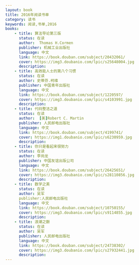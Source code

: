 ```yaml
---
layout: book
title: 2016年阅读书单
category: 读书
keywords: 阅读,书单,2016
books: 
    - title: 算法导论第三版
      status: 在读
      author:  Thomas H.Cormen
      publisher: 机械工业出版社
      language: 中文
      link: https://book.douban.com/subject/20432061/
      cover: https://img3.doubanio.com/lpic/s25648004.jpg
      description: 
    - title: 高效能人士的第八个习惯
      status: 在读
      author: 史蒂芬.柯维
      publisher: 中国青年出版社
      language: 中文
      link: https://book.douban.com/subject/1220597/
      cover: https://img3.doubanio.com/lpic/s4103991.jpg
      description: 
	- title: 代码整洁之道
      status: 在读
      author:  [美]Robert C. Martin 
      publisher: 人民邮电出版社
      language: 中文
      link: https://book.douban.com/subject/4199741/
      cover: https://img1.doubanio.com/lpic/s6230959.jpg
      description: 
	- title: 你只是看起来很努力
      status: 在读
      author: 李尚龙 
      publisher: 中国友谊出版公司
      language: 中文
      link: https://book.douban.com/subject/26425651/
      cover: https://img3.doubanio.com/lpic/s28110856.jpg
      description: 
	- title: 数学之美
      status: 在读
      author: 吴军 
      publisher:人民邮电出版社
      language: 中文
      link: https://book.douban.com/subject/10750155/
      cover: https://img3.doubanio.com/lpic/s9114855.jpg
      description: 
	- title: 浪潮之巅
      status: 在读
      author: 吴军 
      publisher: 人民邮电出版社
      language: 中文
      link: https://book.douban.com/subject/24738302/
      cover: https://img3.doubanio.com/lpic/s27932441.jpg
      description: 
---
```

